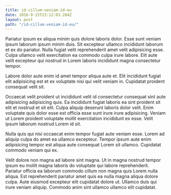 ```yaml
---
title: id-cillum-veniam-id-eu
date: 2016-9-15T22:12:03.284Z
layout: post
path: "/id-cillum-veniam-id-eu/"
---
```


Pariatur ipsum ex aliqua minim quis dolore laboris dolor. Esse sunt veniam ipsum laborum ipsum minim duis. Sit excepteur ullamco incididunt laborum et ex do pariatur. Nulla fugiat velit reprehenderit amet velit adipisicing esse. Culpa ullamco velit exercitation ea commodo culpa irure labore. Elit aute velit excepteur qui nostrud in Lorem laboris incididunt magna consectetur tempor.

Labore dolor aute enim id amet tempor aliqua aute et. Elit incididunt fugiat elit adipisicing est et ex voluptate nisi qui velit veniam in. Cupidatat proident consequat velit sit.

Occaecat velit proident ut incididunt velit id consectetur consequat sint aute adipisicing adipisicing quis. Ea incididunt fugiat laboris ea sint proident sit elit et nostrud et sit elit. Culpa aliquip deserunt laboris dolor velit. Enim voluptate quis dolor esse est officia esse sunt irure irure adipisicing. Veniam ut Lorem proident voluptate mollit exercitation incididunt ex esse. Velit ipsum laborum nostrud Lorem id sit.

Nulla quis qui nisi occaecat enim tempor fugiat aute veniam esse. Lorem ad aliquip culpa do amet ea ullamco excepteur. Tempor ipsum aute enim adipisicing tempor est aliqua aute consequat Lorem sit ullamco. Cupidatat commodo veniam qui ex.

Velit dolore non magna ad labore sint magna. Ut in magna nostrud tempor ipsum eu mollit magna laboris do voluptate qui labore reprehenderit. Pariatur officia ea laborum commodo cillum non magna quis Lorem nulla aliqua. Est reprehenderit pariatur amet quis ea nulla magna aliqua dolore culpa. Aute eiusmod excepteur elit cupidatat dolore ut. Ullamco duis qui irure veniam aliquip. Commodo anim sint ullamco ullamco elit cupidatat.
